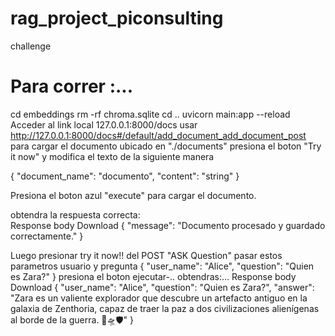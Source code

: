 # rag_project_piconsulting
challenge

Para correr :...
==============
cd embeddings
rm -rf chroma.sqlite
cd .. 
uvicorn main:app  --reload
Acceder al  link local 127.0.0.1:8000/docs 
usar http://127.0.0.1:8000/docs#/default/add_document_add_document_post para cargar el documento ubicado en "./documents"
presiona el boton "Try it now" y modifica el texto de la siguiente manera

{
  "document_name": "documento",
  "content": "string"
}

Presiona el boton azul "execute"  para cargar el documento.

obtendra la respuesta correcta: 	
Response body
Download
{
  "message": "Documento procesado y guardado correctamente."
}

Luego presionar try it now!! del POST "ASK Question" 
pasar estos parametros usuario y pregunta
{
  "user_name": "Alice",
  "question": "Quien es Zara?"
}
presiona el boton ejecutar-..
obtendras:...
Response body
Download
{
  "user_name": "Alice",
  "question": "Quien es Zara?",
  "answer": "Zara es un valiente explorador que descubre un artefacto antiguo en la galaxia de Zenthoria, capaz de traer la paz a dos civilizaciones alienígenas al borde de la guerra. 🌌🛸🛡️"
}

